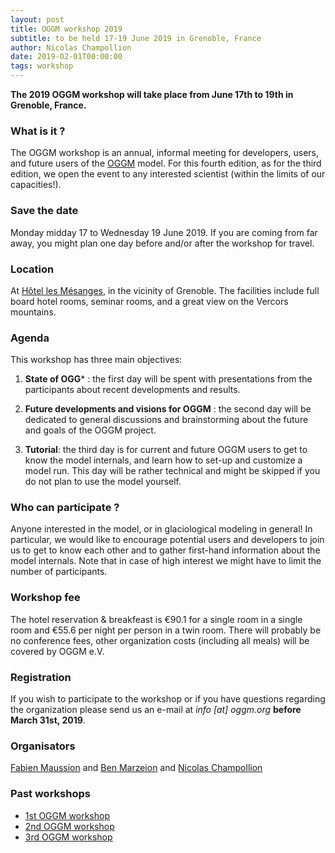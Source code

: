 ```yaml
---
layout: post
title: OGGM workshop 2019
subtitle: to be held 17-19 June 2019 in Grenoble, France
author: Nicolas Champollion
date: 2019-02-01T00:00:00
tags: workshop
---
```


**The 2019 OGGM workshop will take place from June 17th to 19th in Grenoble,
France.**

### What is it ?

The OGGM workshop is an annual, informal meeting for developers, users, and future users
of the [OGGM](http://docs.oggm.org) model. For this fourth edition, as for the third edition, we
open the event to any interested scientist (within the limits of our capacities!).

### Save the date

Monday midday 17 to Wednesday 19 June 2019. If you are coming from far away, you might
plan one day before and/or after the workshop for travel.

### Location

At [Hôtel les Mésanges](http://www.hotel-les-mesanges.com/),
in the vicinity of Grenoble. The facilities include full board
hotel rooms, seminar rooms, and a great view on the Vercors mountains.

### Agenda

This workshop has three main objectives:

1. **State of OGG*** : the first day will be spent with presentations from the
participants about recent developments and results.

2. **Future developments and visions for OGGM** : the second day will be dedicated
to general discussions and brainstorming about the future and 
goals of the OGGM project.

3. **Tutorial**: the third day is for current and future OGGM users to
get to know the model internals, and learn how to set-up and customize a model run.
This day will be rather technical and might be skipped if you do not plan to
use the model yourself.

### Who can participate ?

Anyone interested in the model, or in glaciological modeling
in general! In particular, we would like to encourage potential users and
developers to join us to get to know each other and to gather first-hand
information about the model internals. Note that in case of high interest
we might have to limit the number of participants.

### Workshop fee

The hotel reservation & breakfeast is €90.1 for a single room in a single room and
€55.6 per night per person in a twin room. There will probably be no conference
fees, other organization costs (including all meals) will be covered by OGGM e.V.

### Registration

If you wish to participate to the workshop or if you have questions regarding
the organization please send us an e-mail at _info [at] oggm.org_
**before March 31st, 2019**.

### Organisators

[Fabien Maussion](http://fabienmaussion.info/) and [Ben Marzeion](http://marzeion.info/) and [Nicolas Champollion](https://geographie.uni-bremen.de/index.php?option=com_jresearch&view=member&task=show&id=87)

### Past workshops

- <u> <a href="{{ site.url }}/2016/02/11/1st-oggm-worshop-summary/"> 1st OGGM workshop </a> </u>
- <u> <a href="{{ site.url }}/2017/04/03/2nd-oggm-worshop-summary/"> 2nd OGGM workshop </a> </u>
- <u> <a href="{{ site.url }}/2018/06/29/3nd-oggm-worshop-summary/"> 3rd OGGM workshop </a> </u>